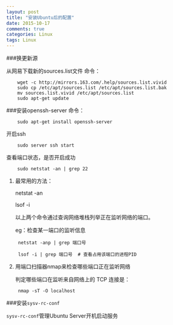 ```yaml
---
layout: post
title: "安装Ubuntu后的配置"
date: 2015-10-17
comments: true
categories: Linux
tags: Linux
---
```


###换更新源

从网易下载新的sources.list文件
命令：

```
    wget -c http://mirrors.163.com/.help/sources.list.vivid
    sudo cp /etc/apt/sources.list /etc/apt/sources.list.bak
    mv sources.list.vivid /etc/apt/sources.list
    sudo apt-get update
```

###安装openssh-server
命令：

```
    sudo apt-get install openssh-server
```

开启ssh

```
    sudo server ssh start
```

查看端口状态，是否开启成功

```
    sudo netstat -an | grep 22
```

1. 最常用的方法：


    netstat -an

    lsof -i


    以上两个命令通过查询网络堆栈列举正在监听网络的端口。

    eg：检查某一端口的监听信息


        netstat -anp | grep 端口号

        lsof -i | grep 端口号  # 查看占用该端口的进程PID


2. 用端口扫描器nmap来检查哪些端口正在监听网络

    判定哪些端口在监听来自网络上的 TCP 连接是：


        nmap -sT -O localhost

###安装`sysv-rc-conf`

`sysv-rc-conf`管理Ubuntu Server开机启动服务

